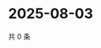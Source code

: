# 2025-08-03

共 0 条

<!-- BEGIN ZHIHUVIDEO -->
<!-- 最后更新时间 Sun Aug 03 2025 22:10:32 GMT+0800 (China Standard Time) -->

<!-- END ZHIHUVIDEO -->
